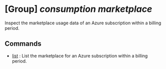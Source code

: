 # [Group] _consumption marketplace_

Inspect the marketplace usage data of an Azure subscription within a billing period.

## Commands

- [list](/Commands/consumption/marketplace/_list.md)
: List the marketplace for an Azure subscription within a billing period.
